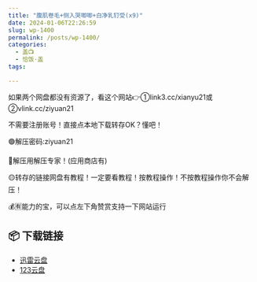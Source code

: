 ```yaml
---
title: "腹肌卷毛+侧入哭唧唧+白净乳钉受(x9)"
date: 2024-01-06T22:26:59
slug: wp-1400
permalink: /posts/wp-1400/
categories:
  - 盖📺
  - 恰饭·盖
tags:

---
```


如果两个网盘都没有资源了，看这个网站👉①link3.cc/xianyu21或②vlink.cc/ziyuan21

不需要注册账号！直接点本地下载转存OK？懂吧！

🟢解压密码:ziyuan21

🔵解压用解压专家！(应用商店有)

🟡转存的链接网盘有教程！一定要看教程！按教程操作！不按教程操作你不会解压！

💰🈶能力的宝，可以点左下角赞赏支持一下网站运行

## 📦 下载链接
- [迅雷云盘](https://blziyuan21.com/pay-download/1400?key=f9326f8b26&down_id=0)
- [123云盘](https://blziyuan21.com/pay-download/1400?key=f9326f8b26&down_id=1)

